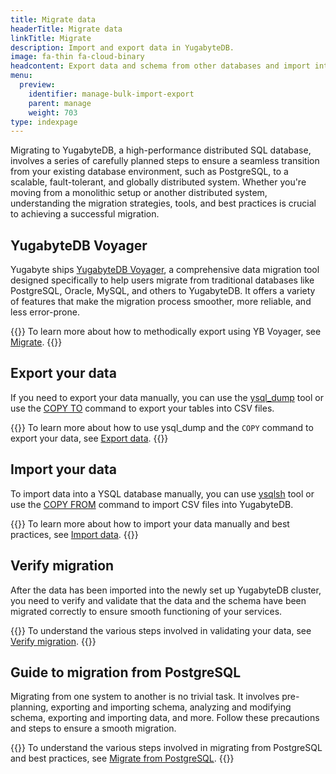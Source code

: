 ```yaml
---
title: Migrate data
headerTitle: Migrate data
linkTitle: Migrate
description: Import and export data in YugabyteDB.
image: fa-thin fa-cloud-binary
headcontent: Export data and schema from other databases and import into YugabyteDB
menu:
  preview:
    identifier: manage-bulk-import-export
    parent: manage
    weight: 703
type: indexpage
---
```


Migrating to YugabyteDB, a high-performance distributed SQL database, involves a series of carefully planned steps to ensure a seamless transition from your existing database environment, such as PostgreSQL, to a scalable, fault-tolerant, and globally distributed system. Whether you're moving from a monolithic setup or another distributed system, understanding the migration strategies, tools, and best practices is crucial to achieving a successful migration.

## YugabyteDB Voyager

Yugabyte ships [YugabyteDB Voyager](/preview/yugabyte-voyager/), a comprehensive data migration tool designed specifically to help users migrate from traditional databases like PostgreSQL, Oracle, MySQL, and others to YugabyteDB. It offers a variety of features that make the migration process smoother, more reliable, and less error-prone.

{{<lead link="/preview/yugabyte-voyager/migrate/">}}
To learn more about how to methodically export using YB Voyager, see [Migrate](/preview/yugabyte-voyager/migrate/).
{{</lead>}}

## Export your data

If you need to export your data manually, you can use the [ysql_dump](../../admin/ysql-dump/) tool or use the [COPY TO](../../api/ysql/the-sql-language/statements/cmd_copy/) command to export your tables into CSV files.

{{<lead link="../../manage/data-migration/bulk-export-ysql/">}}
To learn more about how to use ysql_dump and the `COPY` command to export your data, see [Export data](../../manage/data-migration/bulk-export-ysql/).
{{</lead>}}

## Import your data

To import data into a YSQL database manually, you can use [ysqlsh](../../api/ysqlsh/) tool or use the [COPY FROM](../../api/ysql/the-sql-language/statements/cmd_copy/) command to import CSV files into YugabyteDB.

{{<lead link="../../manage/data-migration/bulk-import-ysql/">}}
To learn more about how to import your data manually and best practices, see [Import data](../../manage/data-migration/bulk-import-ysql/).
{{</lead>}}

## Verify migration

After the data has been imported into the newly set up YugabyteDB cluster, you need to verify and validate that the data and the schema have been migrated correctly to ensure smooth functioning of your services.

{{<lead link="">}}
To understand the various steps involved in validating your data, see [Verify migration](./verify-migration-ysql).
{{</lead>}}

## Guide to migration from PostgreSQL

Migrating from one system to another is no trivial task. It involves pre-planning, exporting and importing schema, analyzing and modifying schema, exporting and importing data, and more. Follow these precautions and steps to ensure a smooth migration.

{{<lead link="../../manage/data-migration/migrate-from-postgres/">}}
To understand the various steps involved in migrating from PostgreSQL and best practices, see [Migrate from PostgreSQL](../../manage/data-migration/migrate-from-postgres/).
{{</lead>}}